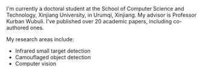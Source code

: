 I'm currently a doctoral student at the School of Computer Science and Technology, Xinjiang University, in Urumqi, Xinjiang. My advisor is Professor Kurban Wubuli. I've published over 20 academic papers, including co-authored ones.

My research areas include:
- Infrared small target detection
- Camouflaged object detection
- Computer vision